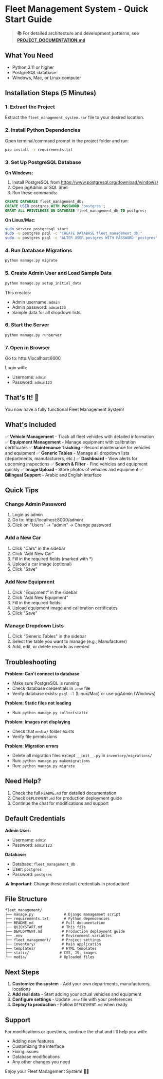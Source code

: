 # Fleet Management System - Quick Start Guide

> **📚 For detailed architecture and development patterns, see [PROJECT_DOCUMENTATION.md](PROJECT_DOCUMENTATION.md)**

## What You Need
- Python 3.11 or higher
- PostgreSQL database
- Windows, Mac, or Linux computer

## Installation Steps (5 Minutes)

### 1. Extract the Project
Extract the `fleet_management_system.rar` file to your desired location.

### 2. Install Python Dependencies
Open terminal/command prompt in the project folder and run:
```bash
pip install -r requirements.txt
```

### 3. Set Up PostgreSQL Database

**On Windows:**
1. Install PostgreSQL from https://www.postgresql.org/download/windows/
2. Open pgAdmin or SQL Shell
3. Run these commands:
```sql
CREATE DATABASE fleet_management_db;
CREATE USER postgres WITH PASSWORD 'postgres';
GRANT ALL PRIVILEGES ON DATABASE fleet_management_db TO postgres;
```

**On Linux/Mac:**
```bash
sudo service postgresql start
sudo -u postgres psql -c "CREATE DATABASE fleet_management_db;"
sudo -u postgres psql -c "ALTER USER postgres WITH PASSWORD 'postgres';"
```

### 4. Run Database Migrations
```bash
python manage.py migrate
```

### 5. Create Admin User and Load Sample Data
```bash
python manage.py setup_initial_data
```

This creates:
- Admin username: `admin`
- Admin password: `admin123`
- Sample data for all dropdown lists

### 6. Start the Server
```bash
python manage.py runserver
```

### 7. Open in Browser
Go to: http://localhost:8000

Login with:
- Username: `admin`
- Password: `admin123`

## That's It! 🎉

You now have a fully functional Fleet Management System!

## What's Included

✅ **Vehicle Management** - Track all fleet vehicles with detailed information
✅ **Equipment Management** - Manage equipment with calibration certificates
✅ **Maintenance Tracking** - Record maintenance for vehicles and equipment
✅ **Generic Tables** - Manage all dropdown lists (departments, manufacturers, etc.)
✅ **Dashboard** - View alerts for upcoming inspections
✅ **Search & Filter** - Find vehicles and equipment quickly
✅ **Image Upload** - Store photos of vehicles and equipment
✅ **Bilingual Support** - Arabic and English interface

## Quick Tips

### Change Admin Password
1. Login as admin
2. Go to: http://localhost:8000/admin/
3. Click on "Users" → "admin" → Change password

### Add a New Car
1. Click "Cars" in the sidebar
2. Click "Add New Car"
3. Fill in the required fields (marked with *)
4. Upload a car image (optional)
5. Click "Save"

### Add New Equipment
1. Click "Equipment" in the sidebar
2. Click "Add New Equipment"
3. Fill in the required fields
4. Upload equipment image and calibration certificates
5. Click "Save"

### Manage Dropdown Lists
1. Click "Generic Tables" in the sidebar
2. Select the table you want to manage (e.g., Manufacturer)
3. Add, edit, or delete records as needed

## Troubleshooting

**Problem: Can't connect to database**
- Make sure PostgreSQL is running
- Check database credentials in `.env` file
- Verify database exists: `psql -l` (Linux/Mac) or use pgAdmin (Windows)

**Problem: Static files not loading**
- Run: `python manage.py collectstatic`

**Problem: Images not displaying**
- Check that `media/` folder exists
- Verify file permissions

**Problem: Migration errors**
- Delete all migration files except `__init__.py` in `inventory/migrations/`
- Run: `python manage.py makemigrations`
- Run: `python manage.py migrate`

## Need Help?

1. Check the full `README.md` for detailed documentation
2. Check `DEPLOYMENT.md` for production deployment guide
3. Continue the chat for modifications and support

## Default Credentials

**Admin User:**
- Username: `admin`
- Password: `admin123`

**Database:**
- Database: `fleet_management_db`
- User: `postgres`
- Password: `postgres`

⚠️ **Important:** Change these default credentials in production!

## File Structure

```
fleet_management/
├── manage.py              # Django management script
├── requirements.txt       # Python dependencies
├── README.md             # Full documentation
├── QUICKSTART.md         # This file
├── DEPLOYMENT.md         # Production deployment guide
├── .env                  # Environment variables
├── fleet_management/     # Project settings
├── inventory/            # Main application
├── templates/            # HTML templates
├── static/              # CSS, JS, images
└── media/               # Uploaded files
```

## Next Steps

1. **Customize the system** - Add your own departments, manufacturers, locations
2. **Add real data** - Start adding your actual vehicles and equipment
3. **Configure settings** - Update `.env` file with your preferences
4. **Deploy to production** - Follow `DEPLOYMENT.md` when ready

## Support

For modifications or questions, continue the chat and I'll help you with:
- Adding new features
- Customizing the interface
- Fixing issues
- Database modifications
- Any other changes you need

Enjoy your Fleet Management System! 🚗🔧

